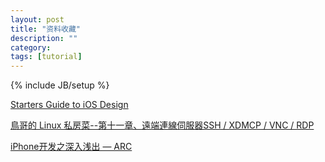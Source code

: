 ```yaml
---
layout: post
title: "资料收藏"
description: ""
category: 
tags: [tutorial]
---
```

{% include JB/setup %}

[Starters Guide to iOS Design](http://taybenlor.com/2013/05/21/designing-for-ios.html)

[鳥哥的 Linux 私房菜--第十一章、遠端連線伺服器SSH / XDMCP / VNC / RDP](http://linux.vbird.org/linux_server/0310telnetssh.php)

[iPhone开发之深入浅出 — ARC](http://www.yifeiyang.net/category/embedded/iphone-embedded/%E6%B7%B1%E5%85%A5%E6%B5%85%E5%87%BA/arc/)